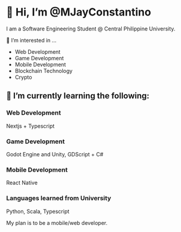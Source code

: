# 👋 Hi, I’m @MJayConstantino
I am a Software Engineering Student @ Central Philippine University.

👀 I’m interested in ...

- Web Development
- Game Development
- Mobile Development
- Blockchain Technology
- Crypto

## 🌱 I’m currently learning the following:

### Web Development
Nextjs + Typescript
### Game Development
Godot Engine and Unity, GDScript + C#
### Mobile Development
React Native
### Languages learned from University
Python, Scala, Typescript

My plan is to be a mobile/web developer.
